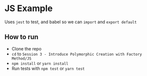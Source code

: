 # JS Example

Uses `jest` to test, and babel so we can `import` and `export default`

## How to run

* Clone the repo
* `cd` to `Session 3 - Introduce Polymorphic Creation with Factory Method/JS`
* `npm install` or `yarn install`
* Run tests with `npm test` or `yarn test`
